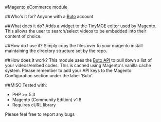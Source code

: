 #Magento eCommerce module

##Who's it for?
Anyone with a [Buto](http://buto.tv "Online Video Platform") account

##What does it do?
Adds a widget to the TinyMCE editor used by Magento. This allows the user to search/select videos to be embedded into their content of choice.

##How do I use it?
Simply copy the files over to your magento install maintaining the directory structure set by the repo.

##How does it work?
This module uses the [Buto API](http://docs.buto.tv "Online Video Platform") to pull down a list of your videos/embed codes. This is cached using Magento's vanilla cache system. Please remember to add your API keys to the Magento Configuration section under the label 'Buto'.

##MISC
Tested with:
*   PHP >= 5.3
*   Magento (Community Edition) v1.8
*   Requires cURL library

Please feel free to report any bugs